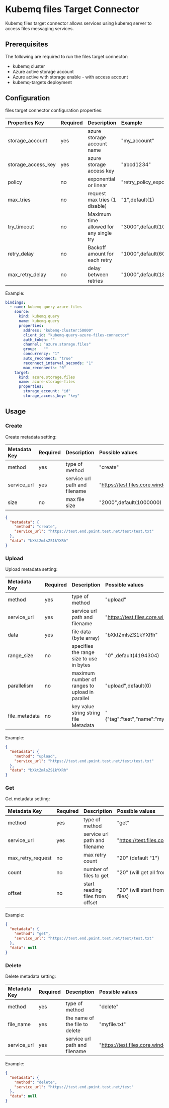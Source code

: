 # Kubemq files Target Connector

Kubemq files target connector allows services using kubemq server to access files messaging services.

## Prerequisites
The following are required to run the files target connector:

- kubemq cluster
- Azure active storage account
- Azure active with storage enable - with access account
- kubemq-targets deployment


## Configuration

files target connector configuration properties:

| Properties Key                  | Required | Description                                 | Example                                                                |
|:--------------------------------|:---------|:--------------------------------------------|:-----------------------------------------------------------------------|
| storage_account                 | yes      | azure storage account name                  | "my_account"                                                 |
| storage_access_key              | yes      | azure storage access key                    | "abcd1234"                                                   |
| policy                          | no       | exponential or linear                       | "retry_policy_exponential",default(retry_policy_exponential) |
| max_tries                       | no       | request max tries (1 disable)               | "1",default(1)                                                          |
| try_timeout                     | no       | Maximum time allowed for any single try     | "3000",default(10000) milliseconds                           |
| retry_delay                     | no       | Backoff amount for each retry               | "1000",default(600)   milliseconds                           |
| max_retry_delay                 | no       | delay between retries                       | "1000",default(1800)  milliseconds                           |


Example:

```yaml
bindings:
  - name: kubemq-query-azure-files
    source:
      kind: kubemq.query
      name: kubemq-query
      properties:
        address: "kubemq-cluster:50000"
        client_id: "kubemq-query-azure-files-connector"
        auth_token: ""
        channel: "azure.storage.files"
        group:   ""
        concurrency: "1"
        auto_reconnect: "true"
        reconnect_interval_seconds: "1"
        max_reconnects: "0"
    target:
      kind: azure.storage.files
      name: azure-storage-files
      properties:
        storage_account: "id"
        storage_access_key: "key"
```

## Usage

### Create

Create metadata setting:

| Metadata Key      | Required | Description                                    | Possible values                                  |
|:------------------|:---------|:-----------------------------------------------|:-------------------------------------------------|
| method            | yes      | type of method                                 | "create"                                         |
| service_url       | yes      | service url path and filename                  | "https://test.files.core.windows.net/test/test.txt"   |                         |
| size              | no       | max file size                                  | "2000",default(1000000)   |   

```json
{
  "metadata": {
    "method": "create",
    "service_url": "https://test.end.point.test.net/test/test.txt"
  },
  "data": "bXktZmlsZS1kYXRh"
}
```

### Upload

Upload metadata setting:

| Metadata Key      | Required | Description                                    | Possible values                                  |
|:------------------|:---------|:-----------------------------------------------|:-------------------------------------------------|
| method            | yes      | type of method                                 | "upload"                                         |
| service_url       | yes      | service url path and filename                  | "https://test.files.core.windows.net/test/test.txt"   |
| data              | yes      | file data (byte array)                         | "bXktZmlsZS1kYXRh"                               |
| range_size        | no       | specifies the range size to use in bytes       | "0" ,default(4194304)                            | 
| parallelism       | no       | maximum number of ranges to upload in parallel | "upload",default(0)                              |
| file_metadata     | no       | key value string string file Metadata          | "{"tag":"test","name":"myname"}",default(none)   |                           |


Example:

```json
{
  "metadata": {
    "method": "upload",
    "service_url": "https://test.end.point.test.net/test/test.txt"
  },
  "data": "bXktZmlsZS1kYXRh"
}
```


### Get

Get metadata setting:

| Metadata Key      | Required | Description                             | Possible values                                        |
|:------------------|:---------|:----------------------------------------|:-------------------------------------------------------|
| method            | yes      | type of method                          | "get"                                                  |                      |
| service_url       | yes      | service url path and filename           | "https://test.files.core.windows.net/test"              |
| max_retry_request | no       | max retry count                         | "20" (default "1")                                     |
| count             | no       | number of files to get                  | "20" (will get all from offset)                        |
| offset            | no       | start reading files from offset         | "20" (will start from the first byte in files)          |


Example:

```json
{
  "metadata": {
    "method": "get",
    "service_url": "https://test.end.point.test.net/test/test.txt"
  },
  "data": null
}
```

### Delete

Delete metadata setting:

| Metadata Key                   | Required | Description                             | Possible values                            |
|:-------------------------------|:---------|:----------------------------------------|:-------------------------------------------|
| method                         | yes      | type of method                          | "delete"                                  |
| file_name                      | yes      | the name of the file to delete          | "myfile.txt"                              |
| service_url                    | yes      | service url path and filename           | "https://test.files.core.windows.net/test/test.txt" |


Example:

```json
{
  "metadata": {
    "method": "delete",
    "service_url": "https://test.end.point.test.net/test"
  },
  "data": null
}
```
